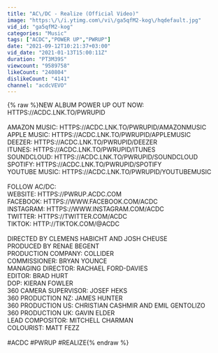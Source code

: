 ```yaml
---
title: "AC\/DC - Realize (Official Video)"
image: "https:\/\/i.ytimg.com\/vi\/ga5qfM2-kog\/hqdefault.jpg"
vid_id: "ga5qfM2-kog"
categories: "Music"
tags: ["ACDC","POWER UP","PWRUP"]
date: "2021-09-12T10:21:37+03:00"
vid_date: "2021-01-13T15:00:11Z"
duration: "PT3M39S"
viewcount: "9589758"
likeCount: "240804"
dislikeCount: "4141"
channel: "acdcVEVO"
---
```

{% raw %}NEW ALBUM POWER UP OUT NOW: HTTPS://ACDC.LNK.TO/PWRUPID <br /><br />AMAZON MUSIC: HTTPS://ACDC.LNK.TO/PWRUPID/AMAZONMUSIC <br />APPLE MUSIC: HTTPS://ACDC.LNK.TO/PWRUPID/APPLEMUSIC<br />DEEZER: HTTPS://ACDC.LNK.TO/PWRUPID/DEEZER<br />ITUNES: HTTPS://ACDC.LNK.TO/PWRUPID/ITUNES<br />SOUNDCLOUD: HTTPS://ACDC.LNK.TO/PWRUPID/SOUNDCLOUD<br />SPOTIFY: HTTPS://ACDC.LNK.TO/PWRUPID/SPOTIFY<br />YOUTUBE MUSIC: HTTPS://ACDC.LNK.TO/PWRUPID/YOUTUBEMUSIC <br /><br />FOLLOW AC/DC:<br />WEBSITE: HTTPS://PWRUP.ACDC.COM <br />FACEBOOK: HTTPS://WWW.FACEBOOK.COM/ACDC <br />INSTAGRAM: HTTPS://WWW.INSTAGRAM.COM/ACDC <br />TWITTER: HTTPS://TWITTER.COM/ACDC <br />TIKTOK: HTTP://TIKTOK.COM/@ACDC<br /><br />DIRECTED BY CLEMENS HABICHT AND JOSH CHEUSE<br />PRODUCED BY RENAE BEGENT<br />PRODUCTION COMPANY: COLLIDER<br />COMMISSIONER: BRYAN YOUNCE<br />MANAGING DIRECTOR: RACHAEL FORD-DAVIES<br />EDITOR: BRAD HURT<br />DOP: KIERAN FOWLER<br />360 CAMERA SUPERVISOR: JOSEF HEKS<br />360 PRODUCTION NZ: JAMES HUNTER<br />360 PRODUCTION US: CHRISTIAN CASHMIR AND EMIL GENTOLIZO<br />360 PRODUCTION UK: GAVIN ELDER<br />LEAD COMPOSITOR: MITCHELL CHARMAN<br />COLOURIST: MATT FEZZ<br /><br />#ACDC #PWRUP #REALIZE{% endraw %}

